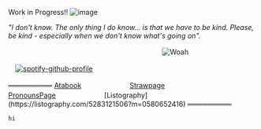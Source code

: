 Work in Progress!!
![image](https://github.com/user-attachments/assets/91879ca9-4b95-4078-a716-6b0ee3880c37)


  _"I don't know. The only thing I do know... is that we have to be kind. Please, be kind - especially when we don't know what's going on"._ <br /> 


   　　　　　　　　　　　　　　　　　　  　　　　![Woah](https://komarev.com/ghpvc/?username=gambling-addict&color=72001d&label=Hi+sillies)<br />

　[![spotify-github-profile](https://spotify-github-profile.kittinanx.com/api/view?uid=a7dy6ttd2hrv6zemln72x9zdw&cover_image=true&theme=novatorem&show_offline=false&background_color=0d0a1f&interchange=false&bar_color=4e6cb1&bar_color_cover=true)](https://spotify-github-profile.kittinanx.com/api/view?uid=a7dy6ttd2hrv6zemln72x9zdw&redirect=true)<br />

═════════  [Atabook](https://forcas.atabook.org/)　　　　　　　[Strawpage](https://4cas.straw.page/)　　　　　　　　[PronounsPage](https://en.pronouns.page/@forcas_)　　　　　　　[Listography](https://listography.com/5283121506?m=0580652416)  ═════════

    hi
